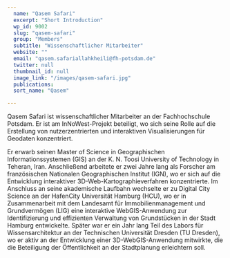 ```yaml
---
  name: "Qasem Safari"
  excerpt: "Short Introduction"
  wp_id: 9002
  slug: "qasem-safari"
  group: "Members"
  subtitle: "Wissenschaftlicher Mitarbeiter"
  website: ""
  email: "qasem.safariallahkheili@fh-potsdam.de"
  twitter: null
  thumbnail_id: null
  image_link: "/images/qasem-safari.jpg"
  publications: 
  sort_name: "Qasem"

---
```

Qasem Safari ist wissenschaftlicher Mitarbeiter an der Fachhochschule Potsdam. Er ist am InNoWest-Projekt beteiligt, wo sich seine Rolle auf die Erstellung von nutzerzentrierten und interaktiven Visualisierungen für Geodaten konzentriert.

Er erwarb seinen Master of Science in Geographischen Informationssystemen (GIS) an der K. N. Toosi University of Technology in Teheran, Iran. Anschließend arbeitete er zwei Jahre lang als Forscher am französischen Nationalen Geographischen Institut (IGN), wo er sich auf die Entwicklung interaktiver 3D-Web-Kartographieverfahren konzentrierte. Im Anschluss an seine akademische Laufbahn wechselte er zu Digital City Science an der HafenCity Universität Hamburg (HCU), wo er in Zusammenarbeit mit dem Landesamt für Immobilienmanagement und Grundvermögen (LIG) eine interaktive WebGIS-Anwendung zur Identifizierung und effizienten Verwaltung von Grundstücken in der Stadt Hamburg entwickelte. Später war er ein Jahr lang Teil des Labors für Wissensarchitektur an der Technischen Universität Dresden (TU Dresden), wo er aktiv an der Entwicklung einer 3D-WebGIS-Anwendung mitwirkte, die die Beteiligung der Öffentlichkeit an der Stadtplanung erleichtern soll.